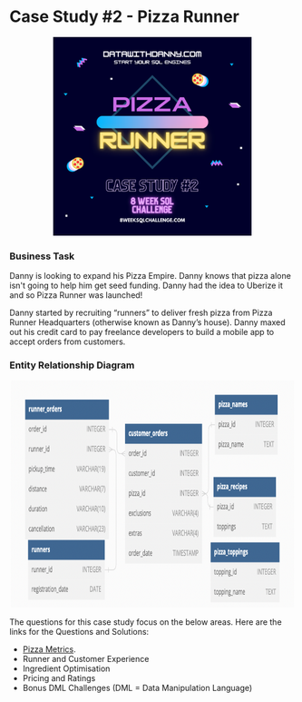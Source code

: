 # Case Study #2 - Pizza Runner

<p align="center">
  <img width="350" height="350" src="images/pizza_runner.png">
</p>

### Business Task

Danny is looking to expand his Pizza Empire.  Danny knows that pizza alone isn't going to help him get seed funding.  Danny had the idea to Uberize it and so Pizza Runner was launched!

Danny started by recruiting “runners” to deliver fresh pizza from Pizza Runner Headquarters (otherwise known as Danny’s house).  Danny maxed out his credit card to pay freelance developers to build a mobile app to accept orders from customers.

### Entity Relationship Diagram
<p align="center">
  <img width="500" height="400" src="images/pizza_runner_erd.png">
</p>

The questions for this case study focus on the below areas.  Here are the links for the Questions and Solutions: 
* [Pizza Metrics](https://github.com/davidrtorres/8-Week-SQL-Challenge/blob/main/Case%20Study%20%232%20-%20Pizza%20Runner/A.%20Pizza%20Metrics.md).
* Runner and Customer Experience
* Ingredient Optimisation
* Pricing and Ratings
* Bonus DML Challenges (DML = Data Manipulation Language)

